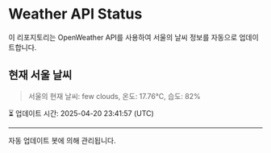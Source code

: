 
# Weather API Status

이 리포지토리는 OpenWeather API를 사용하여 서울의 날씨 정보를 자동으로 업데이트합니다.

## 현재 서울 날씨
> 서울의 현재 날씨: few clouds, 온도: 17.76°C, 습도: 82%

⏳ 업데이트 시간: 2025-04-20 23:41:57 (UTC)

---
자동 업데이트 봇에 의해 관리됩니다.
